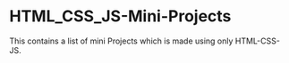 # HTML_CSS_JS-Mini-Projects
This contains a list of mini Projects which is made using only HTML-CSS-JS. 
